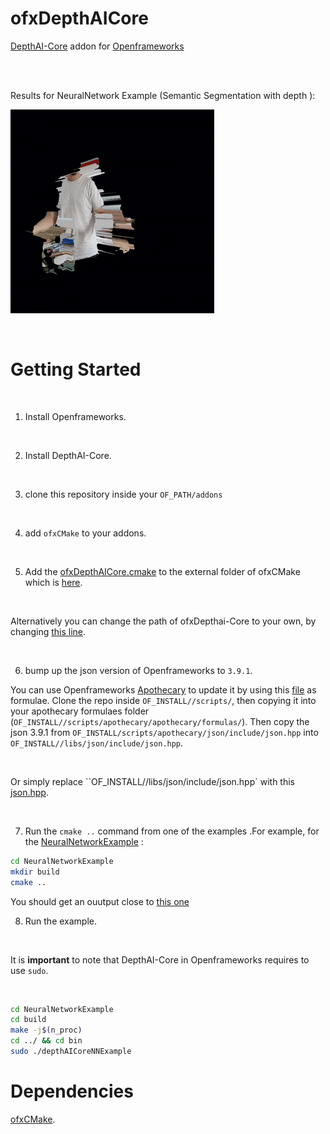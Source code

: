 # ofxDepthAICore
[DepthAI-Core](https://github.com/luxonis/depthai-core) addon for [Openframeworks](https://openframeworks.cc/)

<br>
<br>


Results for NeuralNetwork Example (Semantic Segmentation with depth ):

![.](./Assets/imgs/results.gif)

<br>

# Getting Started

<br>

1) Install Openframeworks.

<br>

2) Install DepthAI-Core.

<br>

3) clone this repository inside your `OF_PATH/addons`

<br>

4) add `ofxCMake` to your addons.

<br>

5) Add the [ofxDepthAICore.cmake](./ofxDepthAICore.cmake) to the external folder of ofxCMake which is [here](https://github.com/saynono/ofxCMake/tree/master/addOns/external).

<br>

Alternatively you can change the path of ofxDepthai-Core to your own, by changing [this line](https://github.com/pierrextardif/ofxDepthAICore/blob/main/ofxDepthAICore.cmake#L43).


<br>

6) bump up the json version of Openframeworks to `3.9.1`.

You can use Openframeworks [Apothecary](https://github.com/openframeworks/apothecary) to update it by using this [file](./Assets/apothecary/json.sh) as formulae. Clone the repo inside `OF_INSTALL//scripts/`, then copying it into your apothecary formulaes folder (`OF_INSTALL//scripts/apothecary/apothecary/formulas/`). Then copy the json 3.9.1 from `OF_INSTALL/scripts/apothecary/json/include/json.hpp` into `OF_INSTALL//libs/json/include/json.hpp`.

<br>

Or simply replace ``OF_INSTALL//libs/json/include/json.hpp` with this [json.hpp](./Assets/json/json.hpp).

<br>

7) Run the `cmake ..` command from one of the examples .For example, for the [NeuralNetworkExample](./NeuralNetworkExample) :

```sh
cd NeuralNetworkExample
mkdir build
cmake ..
```

You should get an ouutput close to [this one](./Assets/outputLogs/cmakeNN.log)

8) Run the example.

<br>

It is **important** to note that DepthAI-Core in Openframeworks requires to use `sudo`.

<br>

```sh
cd NeuralNetworkExample
cd build
make -j$(n_proc)
cd ../ && cd bin
sudo ./depthAICoreNNExample
```

# Dependencies

[ofxCMake](https://github.com/saynono/ofxCMake).

